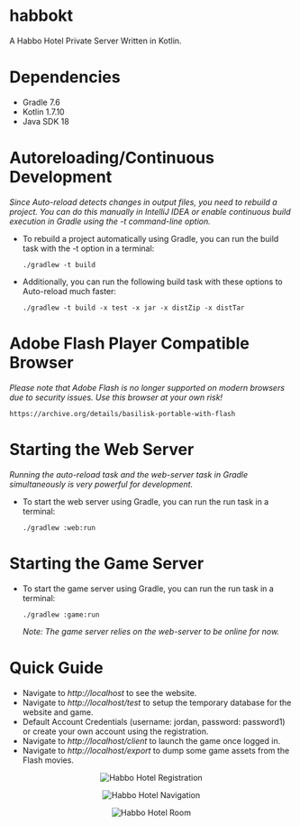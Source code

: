 # habbokt
A Habbo Hotel Private Server Written in Kotlin.

# Dependencies

- Gradle 7.6
- Kotlin 1.7.10
- Java SDK 18

# Autoreloading/Continuous Development
_Since Auto-reload detects changes in output files, you need to rebuild a project. You can do this manually in IntelliJ IDEA or enable continuous build execution in Gradle using the -t command-line option._

- To rebuild a project automatically using Gradle, you can run the build task with the -t option in a terminal:
    ```shell
    ./gradlew -t build
    ```
- Additionally, you can run the following build task with these options to Auto-reload much faster:
  ```shell
  ./gradlew -t build -x test -x jar -x distZip -x distTar
  ```

# Adobe Flash Player Compatible Browser
_Please note that Adobe Flash is no longer supported on modern browsers due to security issues. Use this browser at your own risk!_
  ```
  https://archive.org/details/basilisk-portable-with-flash
  ```

# Starting the Web Server
_Running the auto-reload task and the web-server task in Gradle simultaneously is very powerful for development._

- To start the web server using Gradle, you can run the run task in a terminal:
  ```shell
  ./gradlew :web:run
  ```

# Starting the Game Server
- To start the game server using Gradle, you can run the run task in a terminal:
  ```shell
  ./gradlew :game:run
  ```
  *Note: The game server relies on the web-server to be online for now.*

# Quick Guide
- Navigate to _http://localhost_ to see the website.
- Navigate to _http://localhost/test_ to setup the temporary database for the website and game.
- Default Account Credentials (username: jordan, password: password1) or create your own account using the registration.
- Navigate to _http://localhost/client_ to launch the game once logged in.
- Navigate to _http://localhost/export_ to dump some game assets from the Flash movies.

<p align="center">
  <img src="https://github.com/ultraviolet-jordan/habbokt/blob/main/assets/registration.jpg?raw=true" alt="Habbo Hotel Registration"/>
</p>

<p align="center">
  <img src="https://github.com/ultraviolet-jordan/habbokt/blob/main/assets/navigation.jpg?raw=true" alt="Habbo Hotel Navigation"/>
</p>

<p align="center">
  <img src="https://github.com/ultraviolet-jordan/habbokt/blob/main/assets/room.jpg?raw=true" alt="Habbo Hotel Room"/>
</p>
